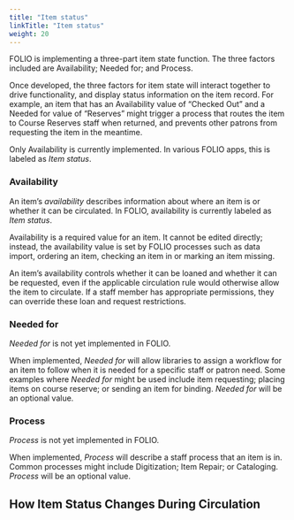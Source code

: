 ```yaml
---
title: "Item status"
linkTitle: "Item status"
weight: 20
---
```


FOLIO is implementing a three-part item state function. The three factors included are Availability; Needed for; and Process.

Once developed, the three factors for item state will interact together to drive functionality, and display status information on the item record. For example, an item that has an Availability value of “Checked Out” and a Needed for value of “Reserves” might trigger a process that routes the item to Course Reserves staff when returned, and prevents other patrons from requesting the item in the meantime.

Only Availability is currently implemented. In various FOLIO apps, this is labeled as *Item status*.

### Availability

An item’s *availability* describes information about where an item is or whether it can be circulated. In FOLIO, availability is currently labeled as *Item status*. 

Availability is a required value for an item. It cannot be edited directly; instead, the availability value is set by FOLIO processes  such as data import, ordering an item, checking an item in or marking an item missing.

An item’s availability controls whether it can be loaned and whether it can be requested, even if the applicable circulation rule would otherwise allow the item to circulate. If a staff member has appropriate permissions, they can override these loan and request restrictions.

### Needed for

*Needed for* is not yet implemented in FOLIO.

When implemented, *Needed for* will allow libraries to assign a workflow for an item to follow when it is needed for a specific staff or patron need. Some examples where *Needed for* might be used include item requesting; placing items on course reserve; or sending an item for binding. *Needed for* will be an optional value.

### Process
*Process* is not yet implemented in FOLIO.

When implemented, *Process* will describe a staff process that an item is in. Common processes might include Digitization; Item Repair; or Cataloging. *Process* will be an optional value.

## How Item Status Changes During Circulation
